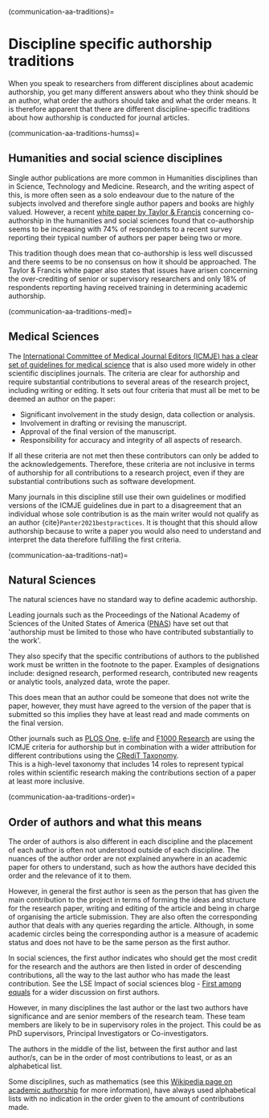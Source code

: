 (communication-aa-traditions)=
# Discipline specific authorship traditions

When you speak to researchers from different disciplines about academic authorship, you get many different answers about who they think should be an author, what order the authors should take and what the order means. 
It is therefore apparent that there are different discipline-specific traditions about how authorship is conducted for journal articles. 

(communication-aa-traditions-humss)=
## Humanities and social science disciplines

Single author publications are more common in Humanities disciplines than in Science, Technology and Medicine. 
Research, and the writing aspect of this, is more often seen as a solo endeavour due to the nature of the subjects involved and therefore single author papers and books are highly valued. 
However, a recent [white paper by Taylor & Francis](https://authorservices.taylorandfrancis.com/co-authorship-in-the-humanities-and-social-sciences/) concerning co-authorship in the humanities and social sciences found that co-authorship seems to be increasing with 74% of respondents to a recent survey reporting their typical number of authors per paper being two or more.

This tradition though does mean that co-authorship is less well discussed and there seems to be no consensus on how it should be approached. 
The Taylor & Francis white paper also states that issues have arisen concerning the over-crediting of senior or supervisory researchers and only 18% of respondents reporting having received training in determining academic authorship.

(communication-aa-traditions-med)=
## Medical Sciences
The [International Committee of Medical Journal Editors (ICMJE) has a clear set of guidelines for medical science](http://www.icmje.org/recommendations/browse/roles-and-responsibilities/defining-the-role-of-authors-and-contributors.html) that is also used more widely in other scientific disciplines journals. 
The criteria are clear for authorship and require substantial contributions to several areas of the research project, including writing or editing. It sets out four criteria that must all be met to be deemed an author on the paper: 
* Significant involvement in the study design, data collection or analysis.
* Involvement in drafting or revising the manuscript.
* Approval of the final version of the manuscript.
* Responsibility for accuracy and integrity of all aspects of research.

If all these criteria are not met then these contributors can only be added to the acknowledgements. 
Therefore, these criteria are not inclusive in terms of authorship for all contributions to a research project, even if they are substantial contributions such as software development.

Many journals in this discipline still use their own guidelines or modified versions of the ICMJE guidelines due in part to a disagreement that an individual whose sole contribution is as the main writer would not qualify as an author {cite}`Panter2021bestpractices`. 
It is thought that this should allow authorship because to write a paper you would also need to understand and interpret the data therefore fulfilling the first criteria. 

(communication-aa-traditions-nat)=
## Natural Sciences
The natural sciences have no standard way to define academic authorship. 

Leading journals such as the Proceedings of the National Academy of Sciences of the United States of America ([PNAS](https://blog.pnas.org/iforc.pdf)) have set out that 'authorship must be limited to those who have contributed substantially to the work'. 

They also specify that the specific contributions of authors to the published work must be written in the footnote to the paper. 
Examples of designations include: designed research, performed research, contributed new reagents or analytic tools, analyzed data, wrote the paper.

This does mean that an author could be someone that does not write the paper, however, they must have agreed to the version of the paper that is submitted so this implies they have at least read and made comments on the final version.

Other journals such as [PLOS One](https://journals.plos.org/plosone/s/authorship), [e-life](https://reviewer.elifesciences.org/author-guide/journal-policies) and [F1000 Research](https://f1000research.com/gateways/nc3rs/for-authors/article-guidelines/research-articles) are using the ICMJE criteria for authorship but in combination with a wider attribution for different contributions using the [CRediT Taxonomy](https://casrai.org/credit/).  
This is a high-level taxonomy that includes 14 roles to represent typical roles within scientific research making the contributions section of a paper at least more inclusive. 

(communication-aa-traditions-order)=
## Order of authors and what this means

The order of authors is also different in each discipline and the placement of each author is often not understood outside of each discipline. 
The nuances of the author order are not explained anywhere in an academic paper for others to understand, such as how the authors have decided this order and the relevance of it to them.

However, in general the first author is seen as the person that has given the main contribution to the project in terms of forming the ideas and structure for the research paper, writing and editing of the article and being in charge of organising the article submission. 
They are also often the corresponding author that deals with any queries regarding the article. 
Although, in some academic circles being the corresponding author is a measure of academic status and does not have to be the same person as the first author. 

In social sciences, the first author indicates who should get the most credit for the research and the authors are then listed in order of descending contributions, all the way to the last author who has made the least contribution. See the LSE Impact of social sciences blog - [First among equals](https://blogs.lse.ac.uk/impactofsocialsciences/2015/06/18/first-among-equals-guidelines-authorship-credit/) for a wider discussion on first authors. 

However, in many disciplines the last author or the last two authors have significance and are senior members of the research team. 
These team members are likely to be in supervisory roles in the project. This could be as PhD supervisors, Principal Investigators or Co-investigators. 

The authors in the middle of the list, between the first author and last author/s, can be in the order of most contributions to least, or as an alphabetical list. 

Some disciplines, such as mathematics (see this [Wikipedia page on academic authorship](https://en.wikipedia.org/wiki/Academic_authorship) for more information), have always used alphabetical lists with no indication in the order given to the amount of contributions made. 
